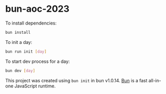 # bun-aoc-2023

To install dependencies:

```bash
bun install
```

To init a day:

```bash
bun run init [day]
```

To start dev process for a day:

```bash
bun dev [day]
```

This project was created using `bun init` in bun v1.0.14. [Bun](https://bun.sh) is a fast all-in-one JavaScript runtime.
